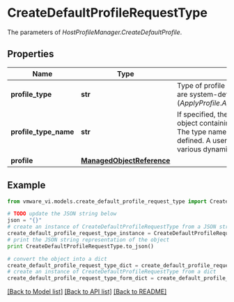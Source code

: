 # CreateDefaultProfileRequestType

The parameters of *HostProfileManager.CreateDefaultProfile*. 

## Properties
Name | Type | Description | Notes
------------ | ------------- | ------------- | -------------
**profile_type** | **str** | Type of profile to create. The profile types are system-defined (*ApplyProfile*.*ApplyProfile.profileTypeName*).  | 
**profile_type_name** | **str** | If specified, the method returns a profile object containing data for the named profile. The type name does not have to be system-defined. A user-defined profile can include various dynamically-defined profiles.  | [optional] 
**profile** | [**ManagedObjectReference**](ManagedObjectReference.md) |  | [optional] 

## Example

```python
from vmware_vi.models.create_default_profile_request_type import CreateDefaultProfileRequestType

# TODO update the JSON string below
json = "{}"
# create an instance of CreateDefaultProfileRequestType from a JSON string
create_default_profile_request_type_instance = CreateDefaultProfileRequestType.from_json(json)
# print the JSON string representation of the object
print CreateDefaultProfileRequestType.to_json()

# convert the object into a dict
create_default_profile_request_type_dict = create_default_profile_request_type_instance.to_dict()
# create an instance of CreateDefaultProfileRequestType from a dict
create_default_profile_request_type_form_dict = create_default_profile_request_type.from_dict(create_default_profile_request_type_dict)
```
[[Back to Model list]](../README.md#documentation-for-models) [[Back to API list]](../README.md#documentation-for-api-endpoints) [[Back to README]](../README.md)


